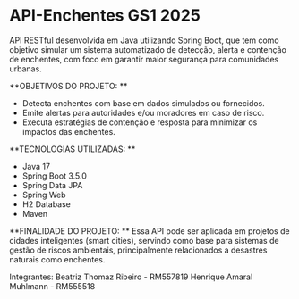 # API-Enchentes GS1 2025
API RESTful desenvolvida em Java utilizando Spring Boot, que tem como objetivo simular um sistema automatizado de detecção, alerta e contenção de enchentes, com foco em garantir maior segurança para comunidades urbanas.

**OBJETIVOS DO PROJETO:
**
- Detecta enchentes com base em dados simulados ou fornecidos.
- Emite alertas para autoridades e/ou moradores em caso de risco.
- Executa estratégias de contenção e resposta para minimizar os impactos das enchentes.

**TECNOLOGIAS UTILIZADAS: 
**
- Java 17
- Spring Boot 3.5.0
- Spring Data JPA
- Spring Web
- H2 Database
- Maven

**FINALIDADE DO PROJETO:
**
Essa API pode ser aplicada em projetos de cidades inteligentes (smart cities), servindo como base para sistemas de gestão de riscos ambientais, principalmente relacionados a desastres naturais como enchentes.

Integrantes:
Beatriz Thomaz Ribeiro - RM557819
Henrique Amaral Muhlmann - RM555518
